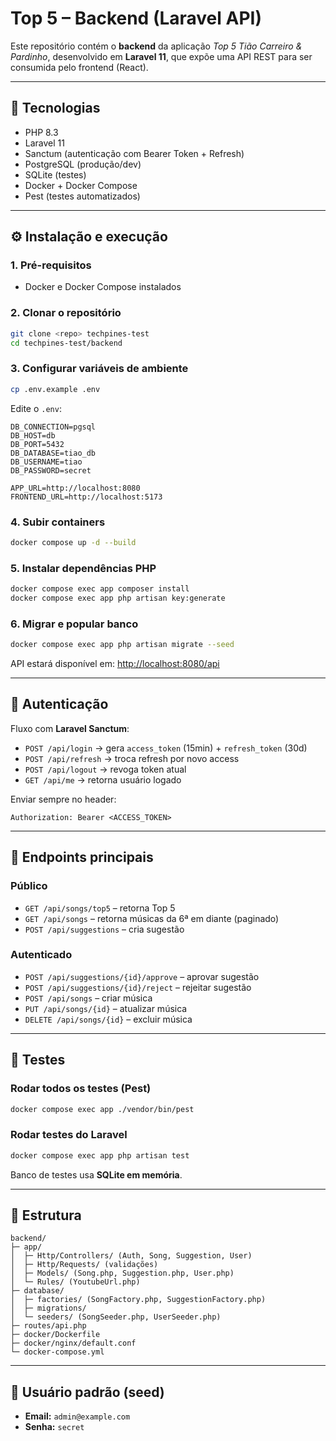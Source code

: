 # Top 5 – Backend (Laravel API)

Este repositório contém o **backend** da aplicação *Top 5 Tião Carreiro & Pardinho*, desenvolvido em **Laravel 11**, que expõe uma API REST para ser consumida pelo frontend (React).

---

## 🚀 Tecnologias

- PHP 8.3
- Laravel 11
- Sanctum (autenticação com Bearer Token + Refresh)
- PostgreSQL (produção/dev)
- SQLite (testes)
- Docker + Docker Compose
- Pest (testes automatizados)

---

## ⚙️ Instalação e execução

### 1. Pré-requisitos
- Docker e Docker Compose instalados

### 2. Clonar o repositório
```bash
git clone <repo> techpines-test
cd techpines-test/backend
```

### 3. Configurar variáveis de ambiente
```bash
cp .env.example .env
```
Edite o `.env`:
```env
DB_CONNECTION=pgsql
DB_HOST=db
DB_PORT=5432
DB_DATABASE=tiao_db
DB_USERNAME=tiao
DB_PASSWORD=secret

APP_URL=http://localhost:8080
FRONTEND_URL=http://localhost:5173
```

### 4. Subir containers
```bash
docker compose up -d --build
```

### 5. Instalar dependências PHP
```bash
docker compose exec app composer install
docker compose exec app php artisan key:generate
```

### 6. Migrar e popular banco
```bash
docker compose exec app php artisan migrate --seed
```

API estará disponível em: [http://localhost:8080/api](http://localhost:8080/api)

---

## 🔑 Autenticação

Fluxo com **Laravel Sanctum**:

- `POST /api/login` → gera `access_token` (15min) + `refresh_token` (30d)
- `POST /api/refresh` → troca refresh por novo access
- `POST /api/logout` → revoga token atual
- `GET /api/me` → retorna usuário logado

Enviar sempre no header:
```
Authorization: Bearer <ACCESS_TOKEN>
```

---

## 🎵 Endpoints principais

### Público
- `GET /api/songs/top5` – retorna Top 5
- `GET /api/songs` – retorna músicas da 6ª em diante (paginado)
- `POST /api/suggestions` – cria sugestão

### Autenticado
- `POST /api/suggestions/{id}/approve` – aprovar sugestão
- `POST /api/suggestions/{id}/reject` – rejeitar sugestão
- `POST /api/songs` – criar música
- `PUT /api/songs/{id}` – atualizar música
- `DELETE /api/songs/{id}` – excluir música

---

## 🧪 Testes

### Rodar todos os testes (Pest)
```bash
docker compose exec app ./vendor/bin/pest
```

### Rodar testes do Laravel
```bash
docker compose exec app php artisan test
```

Banco de testes usa **SQLite em memória**.

---

## 📂 Estrutura

```
backend/
├─ app/
│  ├─ Http/Controllers/ (Auth, Song, Suggestion, User)
│  ├─ Http/Requests/ (validações)
│  ├─ Models/ (Song.php, Suggestion.php, User.php)
│  └─ Rules/ (YoutubeUrl.php)
├─ database/
│  ├─ factories/ (SongFactory.php, SuggestionFactory.php)
│  ├─ migrations/
│  └─ seeders/ (SongSeeder.php, UserSeeder.php)
├─ routes/api.php
├─ docker/Dockerfile
├─ docker/nginx/default.conf
└─ docker-compose.yml
```

---

## 👤 Usuário padrão (seed)

- **Email:** `admin@example.com`
- **Senha:** `secret`

